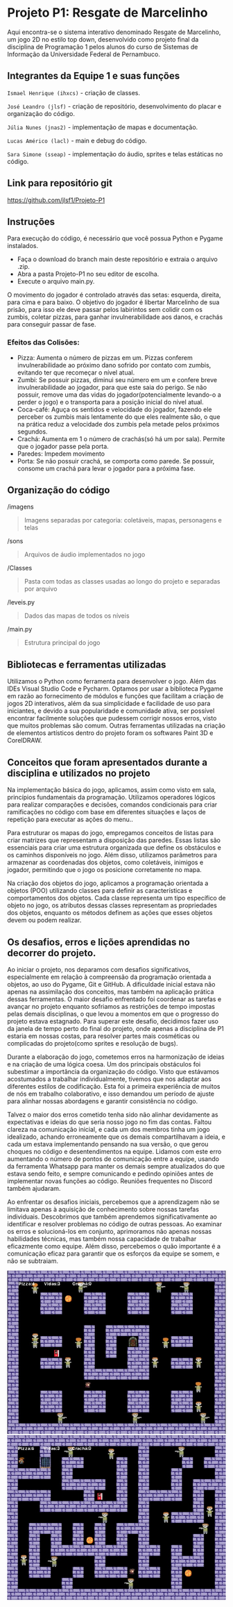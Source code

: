 
# Projeto P1: Resgate de Marcelinho

Aqui encontra-se o sistema interativo denominado Resgate de Marcelinho, um jogo 2D no estilo top down, desenvolvido como projeto final da disciplina de Programação 1 pelos alunos do curso de Sistemas de Informação da Universidade Federal de Pernambuco.

## Integrantes da Equipe 1 e suas funções

`Ismael Henrique (ihxcs)` - criação de classes.

`José Leandro (jlsf)` - criação de repositório, desenvolvimento do placar e organização do código.

`Júlia Nunes (jnas2)` - implementação de mapas e documentação.

`Lucas Américo (lacl)` - main e debug do código.

`Sara Simone (sseap)` - implementação do áudio, sprites e telas estáticas no código.

## Link para repositório git

https://github.com/jlsf1/Projeto-P1

## Instruções

Para execução do código, é necessário que você possua Python e Pygame instalados.

- Faça o download do branch main deste repositório e extraia o arquivo .zip.
- Abra a pasta Projeto-P1 no seu editor de escolha.
- Execute o arquivo main.py.

O movimento do jogador é controlado através das setas: esquerda, direita, para cima e para baixo. O objetivo do jogador é libertar Marcelinho de sua prisão, para isso ele deve passar pelos labirintos sem colidir com os zumbis, coletar pizzas, para ganhar invulnerabilidade aos danos, e crachás para conseguir passar de fase.

### Efeitos das Colisões:
- Pizza: Aumenta o número de pizzas em um. Pizzas conferem invulnerabilidade ao próximo dano sofrido por contato com zumbis, evitando ter que recomeçar o nível atual.
- Zumbi: Se possuir pizzas, diminui seu número em um e confere breve invulnerabilidade ao jogador, para que este saia do perigo. Se não possuir, remove uma das vidas do jogador(potencialmente levando-o a perder o jogo) e o transporta para a posição inicial do nível atual.
- Coca-café: Aguça os sentidos e velocidade do jogador, fazendo ele perceber os zumbis mais lentamente do que eles realmente são, o que na prática reduz a velocidade dos zumbis pela metade pelos próximos segundos.
- Crachá: Aumenta em 1 o número de crachás(só há um por sala). Permite que o jogador passe pela porta.
- Paredes: Impedem movimento
- Porta: Se não possuir crachá, se comporta como parede. Se possuir, consome um crachá para levar o jogador para a próxima fase.

## Organização do código

/imagens
> Imagens separadas por categoria: coletáveis, mapas, personagens e telas

/sons
> Arquivos de áudio implementados no jogo

/Classes
> Pasta com todas as classes usadas ao longo do projeto e separadas por arquivo

/leveis.py
> Dados das mapas de todos os níveis 

/main.py
> Estrutura principal do jogo

## Bibliotecas e ferramentas utilizadas

Utilizamos o Python como ferramenta para desenvolver o jogo. Além das IDEs Visual Studio Code e Pycharm. Optamos por usar a biblioteca Pygame em razão ao fornecimento de módulos e funções que facilitam a criação de jogos 2D interativos, além da sua simplicidade e facilidade de uso para iniciantes, e devido a sua popularidade e comunidade ativa, ser possível encontrar facilmente soluções que pudessem corrigir nossos erros, visto que muitos problemas são comum. Outras ferramentas utilizadas na criação de elementos artísticos dentro do projeto foram os softwares Paint 3D e CorelDRAW. 

## Conceitos que foram apresentados durante a disciplina e utilizados no projeto

Na implementação básica do jogo, aplicamos, assim como visto em sala, princípios fundamentais da programação. Utilizamos operadores lógicos para realizar comparações e decisões, comandos condicionais para criar ramificações no código com base em diferentes situações e laços de repetição para executar as ações do menu..

Para estruturar os mapas do jogo, empregamos conceitos de listas para criar matrizes que representam a disposição das paredes. Essas listas são essenciais para criar uma estrutura organizada que define os obstáculos e os caminhos disponíveis no jogo. Além disso, utilizamos parâmetros para armazenar as coordenadas dos objetos, como coletáveis, inimigos e jogador, permitindo que o jogo os posicione corretamente no mapa.

Na criação dos objetos do jogo, aplicamos a programação orientada a objetos (POO) utilizando classes para definir as características e comportamentos dos objetos. Cada classe representa um tipo específico de objeto no jogo, os atributos dessas classes representam as propriedades dos objetos, enquanto os métodos definem as ações que esses objetos devem ou podem realizar.

## Os desafios, erros e lições aprendidas no decorrer do projeto.

Ao iniciar o projeto, nos deparamos com desafios significativos, especialmente em relação à compreensão da programação orientada a objetos, ao uso do Pygame, Git e GitHub. A dificuldade inicial estava não apenas na assimilação dos conceitos, mas também na aplicação prática dessas ferramentas. O maior desafio enfrentado foi coordenar as tarefas e avançar no projeto enquanto sofriamos as restrições de tempo impostas pelas demais disciplinas, o que levou a momentos em que o progresso do projeto estava estagnado. Para superar este desafio, decidimos fazer uso da janela de tempo perto do final do projeto, onde apenas a disciplina de P1 estaria em nossas costas, para resolver partes mais cosméticas ou complicadas do projeto(como sprites e resolução de bugs).

Durante a elaboração do jogo, cometemos erros na harmonização de ideias e na criação de uma lógica coesa. Um dos principais obstáculos foi subestimar a importância da organização do código. Visto que estávamos acostumados a trabalhar individualmente, tivemos que nos adaptar aos diferentes estilos de codificação. Esta foi a primeira experiência de muitos de nós em trabalho colaborativo, e isso demandou um período de ajuste para alinhar nossas abordagens e garantir consistência no código. 

Talvez o maior dos erros cometido tenha sido não alinhar devidamente as expectativas e ideias do que seria nosso jogo no fim das contas. Faltou clareza na comunicação inicial, e cada um dos membros tinha um jogo idealizado, achando erroneamente que os demais compartilhavam a ideia, e cada um estava implementando pensando na sua versão, o que gerou choques no código e desentendimentos na equipe. Lidamos com este erro aumentando o número de pontos de comunicação entre a equipe, usando da ferramenta Whatsapp para manter os demais sempre atualizados do que estava sendo feito, e sempre comunicando e pedindo opiniões antes de implementar novas funções ao código. Reuniões frequentes no Discord também ajudaram. 

Ao enfrentar os desafios iniciais, percebemos que a aprendizagem não se limitava apenas à aquisição de conhecimento sobre nossas tarefas individuais. Descobrimos que também aprendemos significativamente ao identificar e resolver problemas no código de outras pessoas. Ao examinar os erros e solucioná-los em conjunto, aprimoramos não apenas nossas habilidades técnicas, mas também nossa capacidade de trabalhar eficazmente como equipe. Além disso, percebemos o quão importante é a comunicação eficaz para garantir que os esforços da equipe se somem, e não se subtraiam. 

![Screenshot 1](./imagens/telas/tela_2.jpg)
![Screenshot 2](./imagens/telas/tela_5.jpg)
